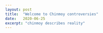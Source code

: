 ```yaml
---
layout: post
title:  "Welcome to Chinmoy controversies"
date:   2020-06-25
excerpt: "chinmoy describes reality"
---
```

